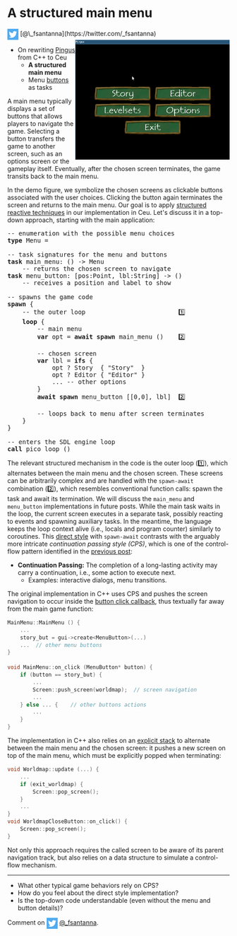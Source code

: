 # A structured main menu

<img src="twitter.png" style="vertical-align:middle">
[@\_fsantanna](https://twitter.com/_fsantanna)

<img src="menu.gif" align="right" width="350">

- On rewriting [Pingus](pingus.md) from C++ to Ceu
    - **A structured main menu**
    - Menu [buttons](buttons.md) as tasks

A main menu typically displays a set of buttons that allows players to navigate
the game.
Selecting a button transfers the game to another screen, such as an options
screen or the gameplay itself.
Eventually, after the chosen screen terminates, the game transits back to the
main menu.

In the demo figure, we symbolize the chosen screens as clickable buttons
associated with the user choices.
Clicking the button again terminates the screen and returns to the main menu.
Our goal is to apply [structured reactive techniques](pingus.md) in our
implementation in Ceu.
Let's discuss it in a top-down approach, starting with the main application:

<pre>
-- enumeration with the possible menu choices
<b>type</b> Menu = <Story=(), Editor=(), ...>

-- task signatures for the menu and buttons
<b>task</b> main_menu: () -> Menu
    -- returns the chosen screen to navigate
<b>task</b> menu_button: [pos:Point, lbl:String] -> ()
    -- receives a position and label to show

-- spawns the game code
<b>spawn</b> {
    -- the outer loop                         1️⃣
    <b>loop</b> {
        -- main menu
        <b>var</b> opt = <b>await</b> <b>spawn</b> main_menu ()    2️⃣

        -- chosen screen
        <b>var</b> lbl = <b>ifs</b> {
            opt ? Story  { "Story"  }
            opt ? Editor { "Editor" }
            ... -- other options
        }
        <b>await</b> <b>spawn</b> menu_button [[0,0], lbl]  2️⃣

        -- loops back to menu after screen terminates
    }
}

-- enters the SDL engine loop
<b>call</b> pico_loop ()
</pre>

The relevant structured mechanism in the code is the outer loop (1️⃣), which
alternates between the main menu and the chosen screen.
These screens can be arbitrarily complex and are handled with the `spawn-await`
combination (2️⃣), which resembles conventional function calls: spawn the task
and await its termination.
We will discuss the `main_menu` and `menu_button` implementations in future
posts.
While the main task waits in the loop, the current screen executes in a
separate task, possibly reacting to events and spawning auxiliary tasks.
In the meantime, the language keeps the loop context alive (i.e., locals and
program counter) similarly to coroutines.
This [direct style][1] with `spawn-await` contrasts with the arguably more
intricate *continuation passing style (CPS)*, which is one of the control-flow
pattern identified in the [previous post](pingus.md):

- **Continuation Passing:** The completion of a long-lasting activity may
   carry a continuation, i.e., some action to execute next.
    - Examples: interactive dialogs, menu transitions.

The original implementation in C++ uses CPS and pushes the screen navigation to
occur inside the [button click callback][2], thus textually far away from the
main game function:

```cpp
MainMenu::MainMenu () {
    ...
    story_but = gui->create<MenuButton>(...)
    ...  // other menu buttons
}

void MainMenu::on_click (MenuButton* button) {
    if (button == story_but) {
        ...
        Screen::push_screen(worldmap);  // screen navigation
        ...
    } else ... {    // other buttons actions
        ...
    }
}
```

The implementation in C++ also relies on an [explicit stack][3] to alternate
between the main menu and the chosen screen: it pushes a new screen on top of
the main menu, which must be explicitly popped when terminating:

```cpp
void Worldmap::update (...) {
    ...
    if (exit_worldmap) {
        Screen::pop_screen();
    }
    ...
}
void WorldmapCloseButton::on_click() {
    Screen::pop_screen();
}
```

Not only this approach requires the called screen to be aware of its parent
navigation track, but also relies on a data structure to simulate a
control-flow mechanism.

---

[1]: https://handwiki.org/wiki/Direct_style
[2]: https://github.com/Pingus/pingus/blob/master/src/pingus/screens/pingus_menu.cpp#L178
[3]: https://github.com/Pingus/pingus/blob/master/src/pingus/worldmap/worldmap_screen.cpp#L179

- What other typical game behaviors rely on CPS?
- How do you feel about the direct style implementation?
- Is the top-down code understandable (even without the menu and button details)?

Comment on <img src="twitter.png" style="vertical-align:middle"> [@\_fsantanna](https://twitter.com/_fsantanna/status/TODO).
